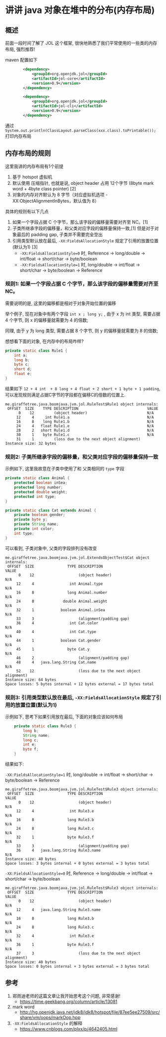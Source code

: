 # 讲讲 java 对象在堆中的分布(内存布局)

## 概述

前面一段时间了解了 JOL 这个框架, 很快地熟悉了我们平常使用的一些类的内存布局, 强烈推荐!

maven 配置如下

```xml
        <dependency>
            <groupId>org.openjdk.jol</groupId>
            <artifactId>jol-core</artifactId>
            <version>0.9</version>
        </dependency>

        <dependency>
            <groupId>org.openjdk.jol</groupId>
            <artifactId>jol-cli</artifactId>
            <version>0.9</version>
        </dependency>
```

通过 `System.out.println(ClassLayout.parseClass(xxx.class).toPrintable());` 打印内存布局

## 内存布局的规则

这里我讲的内存布局有1个前提

1. 基于 hotspot 虚拟机
2. 默认使用 压缩指针, 也就是说, object header 占用 12个字节 (8byte mark word + 4byte class pointer) [2]
3. 对象的内存对齐默认为 8 字节（对应虚拟机选项 -XX:ObjectAlignmentInBytes，默认值为 8）

具体的规则有以下几点

1. 如果一个字段占据 C 个字节，那么该字段的偏移量需要对齐至 NC。[1]
2. 子类所继承字段的偏移量，和父类对应字段的偏移量保持一致,[1] 但是对于对象最后的 padding gap, 子类并不需要完全空出
3. 引用类型默认放在最后, `-XX:FieldsAllocationStyle` 规定了引用的放置位置(默认为1) [3]
    - `-XX:FieldsAllocationStyle=0` 时, Reference -> long/double ->  int/float -> short/char -> byte/boolean
    - `-XX:FieldsAllocationStyle=1` 时, long/double ->  int/float -> short/char -> byte/boolean -> Reference

### 规则1:  如果一个字段占据 C 个字节，那么该字段的偏移量需要对齐至 NC。

需要说明的是, 这里的偏移都是相对于对象开始位置的偏移

举个例子, 现在对象中有两个字段 `int x ; long y;` , 由于 x 为 int 类型, 需要占据 4 个字节, 则 x 的偏移量就需要为 4 的倍数; 

同理, 由于 y 为 long 类型, 需要占据 8 个字节, 则 y 的偏移量就需要为 8 的倍数; 

想想看下面的对象, 在内存中的布局咋样?

```java
private static class Rule1 {
    int a;
    long b;
    byte c;
    short d;
    float e;
}
```

结果如下 `12 + 4 int  + 8 long + 4 float + 2 short + 1 byte + 1 padding`, 可以发现规则满足占据C字节的字段都在偏移C的倍数的位置上.

```
me.giraffetree.java.boomjava.jvm.jol.RuleTest$Rule1 object internals:
 OFFSET  SIZE    TYPE DESCRIPTION                               VALUE
      0    12         (object header)                           N/A
     12     4     int Rule1.a                                   N/A
     16     8    long Rule1.b                                   N/A
     24     4   float Rule1.e                                   N/A
     28     2   short Rule1.d                                   N/A
     30     1    byte Rule1.c                                   N/A
     31     1         (loss due to the next object alignment)
Instance size: 32 bytes
```

### 规则2: 子类所继承字段的偏移量，和父类对应字段的偏移量保持一致

示例如下, 这里我故意在子类中使用了和 父类相同的 `type` 字段

```java
private static class Animal {
    protected boolean inSea;
    protected long number;
    protected double weight;
    protected int type;
}

private static class Cat extends Animal {
    private boolean gender;
    private byte y;
    private String name;
    private int color;
    int type;
}
```

可以看到, 子类对象中, 父类的字段排列没有改变

```
me.giraffetree.java.boomjava.jvm.jol.ExtendsObjectTest$Cat object internals:
 OFFSET  SIZE               TYPE DESCRIPTION                               VALUE
      0    12                    (object header)                           N/A
     12     4                int Animal.type                               N/A
     16     8               long Animal.number                             N/A
     24     8             double Animal.weight                             N/A
     32     1            boolean Animal.inSea                              N/A
     33     3                    (alignment/padding gap)                  
     36     4                int Cat.color                                 N/A
     40     4                int Cat.type                                  N/A
     44     1            boolean Cat.gender                                N/A
     45     1               byte Cat.y                                     N/A
     46     2                    (alignment/padding gap)                  
     48     4   java.lang.String Cat.name                                  N/A
     52    12                    (loss due to the next object alignment)
Instance size: 64 bytes
Space losses: 5 bytes internal + 12 bytes external = 17 bytes total
```

### 规则3: 引用类型默认放在最后, `-XX:FieldsAllocationStyle` 规定了引用的放置位置(默认为1) 

示例如下, 思考下如果引用放在最后, 下面的对象应该如何布局

```java
    private static class Rule3 {
        long b;
        String name;
        long c;
        int e;
        byte f;
    }
```

结果如下: 
 
`-XX:FieldsAllocationStyle=1` 时, long/double ->  int/float -> short/char -> byte/boolean -> Reference

```
me.giraffetree.java.boomjava.jvm.jol.RuleTest$Rule3 object internals:
 OFFSET  SIZE               TYPE DESCRIPTION                               VALUE
      0    12                    (object header)                           N/A
     12     4                int Rule3.e                                   N/A
     16     8               long Rule3.b                                   N/A
     24     8               long Rule3.c                                   N/A
     32     1               byte Rule3.f                                   N/A
     33     3                    (alignment/padding gap)                  
     36     4   java.lang.String Rule3.name                                N/A
Instance size: 40 bytes
Space losses: 3 bytes internal + 0 bytes external = 3 bytes total
```

`-XX:FieldsAllocationStyle=0` 时,  Reference -> long/double ->  int/float -> short/char -> byte/boolean

```
me.giraffetree.java.boomjava.jvm.jol.RuleTest$Rule3 object internals:
 OFFSET  SIZE               TYPE DESCRIPTION                               VALUE
      0    12                    (object header)                           N/A
     12     4   java.lang.String Rule3.name                                N/A
     16     8               long Rule3.b                                   N/A
     24     8               long Rule3.c                                   N/A
     32     4                int Rule3.e                                   N/A
     36     1               byte Rule3.f                                   N/A
     37     3                    (loss due to the next object alignment)
Instance size: 40 bytes
Space losses: 0 bytes internal + 3 bytes external = 3 bytes total
```

## 参考

1. 郑雨迪老师的这篇文章让我开始思考这个问题, 非常感谢!
    - https://time.geekbang.org/column/article/13081
2. mark word 
    - http://hg.openjdk.java.net/jdk8/jdk8/hotspot/file/87ee5ee27509/src/share/vm/oops/markOop.hpp
3. `-XX:FieldsAllocationStyle` 的解释
    - https://www.cnblogs.com/plxx/p/4642405.html

